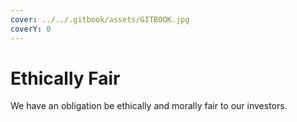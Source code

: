 ```yaml
---
cover: ../../.gitbook/assets/GITBOOK.jpg
coverY: 0
---
```


# Ethically Fair

We have an obligation be ethically and morally fair to our investors.

